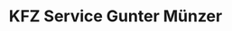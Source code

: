 ---
title: "KFZ Service Gunter Münzer"
url: /hartmannsdorf/kfz-service-gunter-muenzer/
shop: Autowerkstatt
---